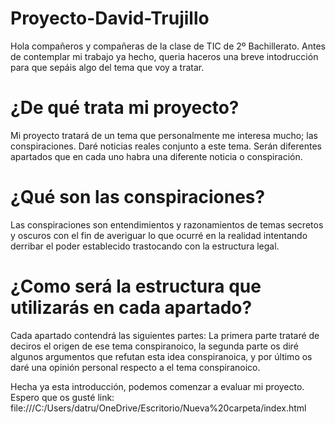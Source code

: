 ﻿# Proyecto-David-Trujillo
Hola compañeros y compañeras de la clase de TIC de 2º Bachillerato. Antes de contemplar mi trabajo ya hecho, queria haceros una breve intodrucción para que sepáis algo del tema que voy a tratar.
# ¿De qué trata mi proyecto?
Mi proyecto tratará de un tema que personalmente me interesa mucho; las conspiraciones. Daré noticias reales conjunto a este tema. Serán diferentes apartados que en cada uno habra una diferente noticia o conspiración. 
# ¿Qué son las conspiraciones?
Las conspiraciones son entendimientos y razonamientos de temas secretos y oscuros con el fin de averiguar lo que ocurré en la realidad  intentando derribar el poder establecido trastocando con la estructura legal.
# ¿Como será la estructura que utilizarás en cada apartado?
Cada apartado contendrá las siguientes partes: La primera parte trataré de deciros el origen de ese tema conspiranoico, la segunda parte os diré algunos argumentos que refutan esta idea conspiranoica, y por último os daré una opinión personal respecto a el tema conspiranoico.

Hecha ya esta introducción, podemos comenzar a evaluar mi proyecto. Espero que os gusté
link: file:///C:/Users/datru/OneDrive/Escritorio/Nueva%20carpeta/index.html
